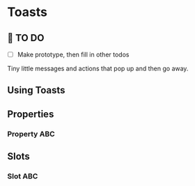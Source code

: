 # Toasts
## 🚧 TO DO
- [ ] Make prototype, then fill in other todos

Tiny little messages and actions that pop up and then go away.

## Using Toasts
## Properties
### Property ABC
## Slots
### Slot ABC
